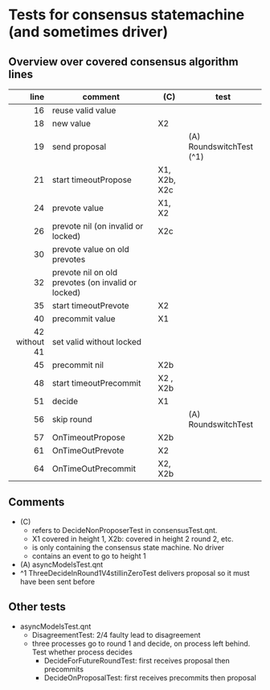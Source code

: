 # Tests for consensus statemachine (and sometimes driver)

## Overview over covered consensus algorithm lines

| line | comment | (C) | test |
|  -----:| ---- | -----| -----| 
 16 |  reuse valid value | | 
 18 | new value | X2 
 19 | send proposal | | (A) RoundswitchTest (^1)
 21 | start timeoutPropose | X1, X2b, X2c
 24 | prevote value | X1, X2
 26 | prevote nil (on invalid or locked) | X2c
 30 | prevote value on old prevotes |
 32 | prevote nil on old prevotes (on invalid or locked)  |
 35 | start timeoutPrevote  | X2
 40 | precommit value  | X1
 42 without 41  | set valid without locked  |
 45 | precommit nil | X2b
 48 | start timeoutPrecommit  | X2 , X2b
 51 | decide  | X1
 56 | skip round  | | (A) RoundswitchTest
 57 | OnTimeoutPropose  | X2b
 61 | OnTimeOutPrevote  | X2
 64 | OnTimeOutPrecommit  | X2, X2b
 
## Comments

- (C) 
    - refers to DecideNonProposerTest in consensusTest.qnt. 
    - X1 covered in height 1, X2b: covered in height 2 round 2, etc.
    - is only containing the consensus state machine. No driver
    - contains an event to go to height 1
- (A) asyncModelsTest.qnt
- ^1 ThreeDecideInRound1V4stillinZeroTest delivers proposal so it must have been sent before


## Other tests

- asyncModelsTest.qnt
    - DisagreementTest: 2/4 faulty lead to disagreement
    - three processes go to round 1 and decide, on process left behind. Test whether process decides
        - DecideForFutureRoundTest: first receives proposal then precommits
        - DecideOnProposalTest: first receives precommits then proposal